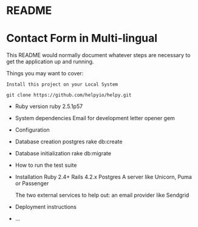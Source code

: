 # README
Contact Form in Multi-lingual
=====================================================

This README would normally document whatever steps are necessary to get the
application up and running.

Things you may want to cover:
	
	Install this project on your Local System

	git clone https://github.com/helpyio/helpy.git

* Ruby version
	ruby 2.5.1p57

* System dependencies
	Email for development letter opener gem 

* Configuration

* Database creation
	postgres rake db:create

* Database initialization
	rake db:migrate

* How to run the test suite

* Installation
	Ruby 2.4+
	Rails 4.2.x
	Postgres
	A server like Unicorn, Puma or Passenger

	The two external services to help out:
	an email provider like Sendgrid

* Deployment instructions

* ...
